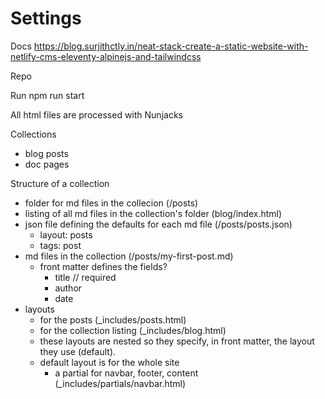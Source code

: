 # Settings

Docs https://blog.surjithctly.in/neat-stack-create-a-static-website-with-netlify-cms-eleventy-alpinejs-and-tailwindcss

Repo

Run npm run start

All html files are processed with Nunjacks

Collections

-   blog posts
-   doc pages

Structure of a collection

-   folder for md files in the collecion (/posts)
-   listing of all md files in the collection's folder (blog/index.html)
-   json file defining the defaults for each md file (/posts/posts.json)
    -   layout: posts
    -   tags: post
-   md files in the collection (/posts/my-first-post.md)
    -   front matter defines the fields?
        -   title // required
        -   author
        -   date
-   layouts
    -   for the posts (\_includes/posts.html)
    -   for the collection listing (\_includes/blog.html)
    -   these layouts are nested so they specify, in front matter, the layout they use (default).
    -   default layout is for the whole site
        -   a partial for navbar, footer, content (\_includes/partials/navbar.html)
